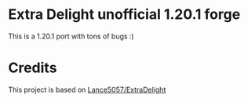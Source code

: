 Extra Delight unofficial 1.20.1 forge
=======
This is a 1.20.1 port with tons of bugs :)

Credits
======
This project is based on [Lance5057/ExtraDelight](https://github.com/Lance5057/ExtraDelight)
